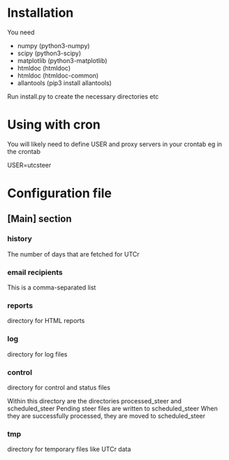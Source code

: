 # Installation

You need

- numpy  (python3-numpy)  
- scipy  (python3-scipy)
- matplotlib (python3-matplotlib)
- htmldoc (htmldoc)
- htmldoc  (htmldoc-common)
- allantools (pip3 install allantools)

Run install.py to create the necessary directories etc


# Using with cron

You will likely need to define USER and proxy servers in your crontab
eg in the crontab

USER=utcsteer


# Configuration file

## [Main] section 
### history

The number of days that are fetched for UTCr

### email recipients

This is a comma-separated list

### reports

directory for HTML reports

### log 

directory for log files

### control 

directory for control and status files

Within this directory are the directories processed_steer and scheduled_steer
Pending steer files are written to scheduled_steer
When they are successfully processed, they are moved to scheduled_steer

### tmp

directory for temporary files like UTCr data

